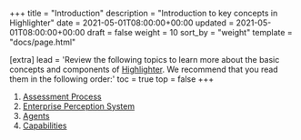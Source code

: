 +++
title = "Introduction"
description = "Introduction to key concepts in Highlighter"
date = 2021-05-01T08:00:00+00:00
updated = 2021-05-01T08:00:00+00:00
draft = false
weight = 10
sort_by = "weight"
template = "docs/page.html"

[extra]
lead = 'Review the following topics to learn more about the basic concepts and components of <a href="https://highlighter.ai">Highlighter</a>. We recommend that you read them in the following order:'
toc = true
top = false
+++

1. [Assessment Process](../assessment-process/)
2. [Enterprise Perception System](../enterprise-perception-system/)
3. [Agents](../agents/)
4. [Capabilities](../capabilities/)
